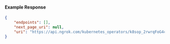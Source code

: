 <!-- Code generated for API Clients. DO NOT EDIT. -->

#### Example Response

```json
{
	"endpoints": [],
	"next_page_uri": null,
	"uri": "https://api.ngrok.com/kubernetes_operators/k8sop_2rwrqFoG4c0oRh2115MHD56JoU1/bound_endpoints"
}
```
